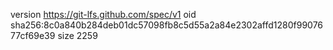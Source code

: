 version https://git-lfs.github.com/spec/v1
oid sha256:8c0a840b284deb01dc57098fb8c5d55a2a84e2302affd1280f9907677cf69e39
size 2259

